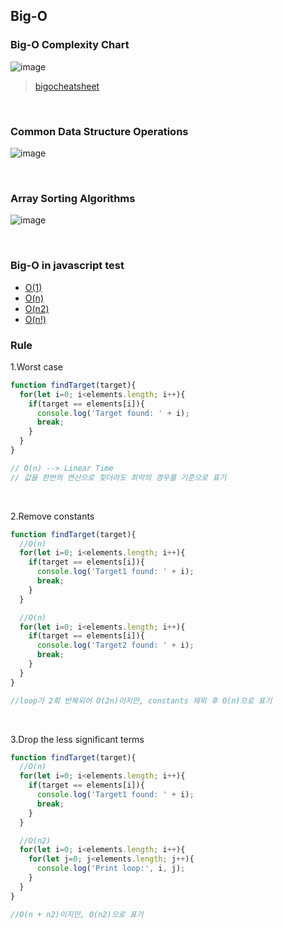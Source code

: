 ## Big-O

### Big-O Complexity Chart
![image](https://user-images.githubusercontent.com/83585224/140643583-c1522c09-472e-4254-ae7e-252a34b279b7.png)
> [bigocheatsheet](https://www.bigocheatsheet.com/)

<br>

### Common Data Structure Operations
![image](https://user-images.githubusercontent.com/83585224/140643667-1fcdd2e2-31fb-4eed-b515-370cb2f47754.png)

<br>

### Array Sorting Algorithms
![image](https://user-images.githubusercontent.com/83585224/140643692-6cb9388b-9e96-49dc-95fa-3e7558f2ec3a.png)

<br>

### Big-O in javascript test
- [O(1)](./o_1.js)
- [O(n)](./o_n.js)
- [O(n2)](./o_n2.js)
- [O(n!)](./o_factorial.js)

### Rule
1.Worst case
```javascript
function findTarget(target){
  for(let i=0; i<elements.length; i++){
    if(target == elements[i]){
      console.log('Target found: ' + i);
      break;
    }
  }
}

// O(n) --> Linear Time
// 값을 한번의 연산으로 찾더라도 최악의 경우를 기준으로 표기
```

<br>

2.Remove constants
```javascript
function findTarget(target){
  //O(n)
  for(let i=0; i<elements.length; i++){
    if(target == elements[i]){
      console.log('Target1 found: ' + i);
      break;
    }
  }

  //O(n)
  for(let i=0; i<elements.length; i++){
    if(target == elements[i]){
      console.log('Target2 found: ' + i);
      break;
    }
  }  
}

//loop가 2회 반복되어 O(2n)이지만, constants 제외 후 O(n)으로 표기
```


<br>

3.Drop the less significant terms
```javascript
function findTarget(target){
  //O(n)
  for(let i=0; i<elements.length; i++){
    if(target == elements[i]){
      console.log('Target1 found: ' + i);
      break;
    }
  }

  //O(n2)
  for(let i=0; i<elements.length; i++){
    for(let j=0; j<elements.length; j++){
      console.log('Print loop:', i, j);
    }      
  }  
}

//O(n + n2)이지만, O(n2)으로 표기
```
